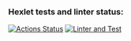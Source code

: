 ### Hexlet tests and linter status:
[![Actions Status](https://github.com/Xodarap7/python-project-lvl3/workflows/hexlet-check/badge.svg)](https://github.com/Xodarap7/python-project-lvl3/actions)
[![Linter and Test](https://github.com/sch0nik/python-project-lvl3/actions/workflows/Linter_and_Test.yml/badge.svg)](https://github.com/sch0nik/python-project-lvl3/actions/workflows/Linter_and_Test.yml)